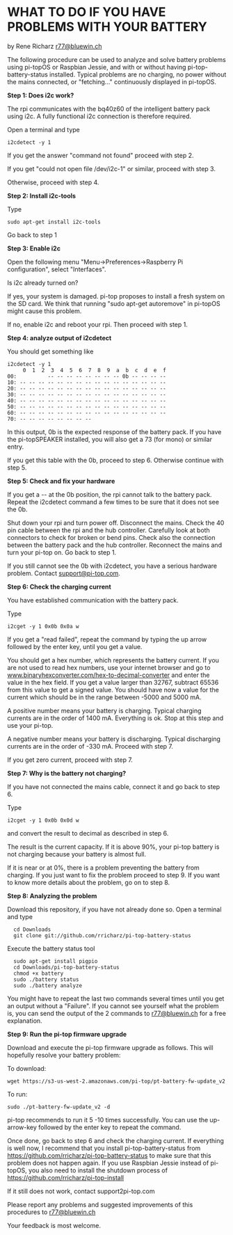 # WHAT TO DO IF YOU HAVE PROBLEMS WITH YOUR BATTERY

by Rene Richarz r77@bluewin.ch

The following procedure can be used to analyze and solve battery problems using pi-topOS or
Raspbian Jessie, and with or without having pi-top-battery-status installed. Typical problems are
no charging, no power without the mains connected, or "fetching..." continuously displayed in pi-topOS.

**Step 1: Does i2c work?**

The rpi communicates with the bq40z60 of the intelligent battery pack using i2c. A fully functional
i2c connection is therefore required.

Open a terminal and type
```
i2cdetect -y 1
```

If you get the answer "command not found" proceed with step 2.

If you get "could not open file /dev/i2c-1" or similar, proceed with step 3.

Otherwise, proceed with step 4.

**Step 2: Install i2c-tools**

Type
```
sudo apt-get install i2c-tools
```
Go back to step 1

**Step 3: Enable i2c**

Open the following menu "Menu->Preferences->Raspberry Pi configuration", select "Interfaces".

Is i2c already turned on?

If yes, your system is damaged. pi-top proposes to install a fresh system on the SD card. We think that
running "sudo apt-get autoremove" in pi-topOS might cause this problem.

If no, enable i2c and reboot your rpi. Then proceed with step 1.

**Step 4: analyze output of i2cdetect**

You should get something like
```
i2cdetect -y 1
     0  1  2  3  4  5  6  7  8  9  a  b  c  d  e  f
00:          -- -- -- -- -- -- -- -- 0b -- -- -- -- 
10: -- -- -- -- -- -- -- -- -- -- -- -- -- -- -- -- 
20: -- -- -- -- -- -- -- -- -- -- -- -- -- -- -- -- 
30: -- -- -- -- -- -- -- -- -- -- -- -- -- -- -- -- 
40: -- -- -- -- -- -- -- -- -- -- -- -- -- -- -- -- 
50: -- -- -- -- -- -- -- -- -- -- -- -- -- -- -- -- 
60: -- -- -- -- -- -- -- -- -- -- -- -- -- -- -- -- 
70: -- -- -- -- -- -- -- --     
```
In this output, 0b is the expected response of the battery pack. If you have the pi-topSPEAKER installed, you will
also get a 73 (for mono) or similar entry.

If you get this table with the 0b, proceed to step 6. Otherwise continue with step 5.

**Step 5: Check and fix your hardware**

If you get a -- at the 0b position, the rpi cannot talk to the battery pack. Repeat the i2cdetect command a few times to
be sure that it does not see the 0b.

Shut down your rpi and turn power off. Disconnect the mains. Check the 40 pin cable between the rpi and the hub controller. Carefully look at both connectors to check for broken or
bend pins. Check also the connection between the battery pack and the hub controller. Reconnect the mains and turn your pi-top on. Go back to step 1.

If you still cannot see the 0b with i2cdetect, you have a serious hardware problem. Contact support@pi-top.com.

**Step 6: Check the charging current**

You have established communication with the battery pack.

Type
```
i2cget -y 1 0x0b 0x0a w
```
If you get a "read failed", repeat the command by typing the up arrow followed by the enter key, until you get a value.

You should get a hex number, which represents the battery current. If you are not used to read hex
numbers, use your internet browser and go to www.binaryhexconverter.com/hex-to-decimal-converter and enter the
value in the hex field. If you get a value larger than 32767, subtract 65536 from this value to get a signed value.
You should have now a value for the current which should be in the range between -5000 and 5000 mA.

A positive number means your battery is charging. Typical charging currents are in the order of 1400 mA.
Everything is ok. Stop at this step and use your pi-top.

A negative number means your battery is discharging. Typical discharging currents are in the order of -330 mA. 
Proceed with step 7.

If you get zero current, proceed with step 7.

**Step 7: Why is the battery not charging?**

If you have not connected the mains cable, connect it and go back to step 6.

Type
```
i2cget -y 1 0x0b 0x0d w
```
and convert the result to decimal as described in step 6.

The result is the current capacity. If it is above 90%, your pi-top battery is not charging because your battery
is almost full.

If it is near or at 0%, there is a problem preventing the battery from charging. If you just want to fix the problem
proceed to step 9. If you want to know more details about the problem, go on to step 8.

**Step 8: Analyzing the problem**

Download this repository, if you have not already done so. Open a terminal and type

```
  cd Downloads
  git clone git://github.com/rricharz/pi-top-battery-status
```

Execute the battery status tool

```
  sudo apt-get install pigpio
  cd Downloads/pi-top-battery-status
  chmod +x battery
  sudo ./battery status
  sudo ./battery analyze
```
You might have to repeat the last two commands several times until you get an output without a "Failure".
If you cannot see yourself what the problem is, you can send the output of the 2 commands to r77@bluewin.ch
for a free explanation.

**Step 9: Run the pi-top firmware upgrade**

Download and execute the pi-top firmware upgrade as follows. This will hopefully resolve your battery problem:

To download:

```
wget https://s3-us-west-2.amazonaws.com/pi-top/pt-battery-fw-update_v2
```

To run:

```
sudo ./pt-battery-fw-update_v2 -d
```

pi-top recommends to run it 5 -10 times successfully. You can use the up-arrow-key followed by the enter key to repeat
the command.

Once done, go back to step 6 and check the charging current. If everything is well now, I recommend that you
install pi-top-battery-status from https://github.com/rricharz/pi-top-battery-status to make sure that this problem does
not happen again. If you use Raspbian Jessie instead of pi-topOS, you also need to install the shutdown process of 
https://github.com/rricharz/pi-top-install

If it still does not work, contact support2pi-top.com


Please report any problems and suggested improvements of this procedures to r77@bluewin.ch 

Your feedback is most welcome.








